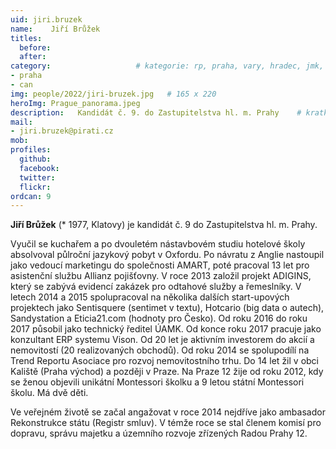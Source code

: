 ```yaml
---
uid: jiri.bruzek
name:    Jiří Brůžek
titles:
  before: 
  after:
category:                 	# kategorie: rp, praha, vary, hradec, jmk, senat
- praha
- can
img: people/2022/jiri-bruzek.jpg   # 165 x 220
heroImg: Prague_panorama.jpeg
description:   Kandidát č. 9. do Zastupitelstva hl. m. Prahy   	# kratký popis, max 160 znaků
mail:
- jiri.bruzek@pirati.cz
mob:			 
profiles:
  github:       
  facebook:     
  twitter: 		  
  flickr:		  
ordcan: 9
---
```


**Jiří Brůžek** (* 1977, Klatovy) je kandidát č. 9 do Zastupitelstva hl. m. Prahy.

Vyučil se kuchařem a po dvouletém nástavbovém studiu hotelové školy absolvoval půlroční jazykový pobyt v Oxfordu. Po návratu z Anglie nastoupil jako vedoucí marketingu do společnosti AMART, poté pracoval 13 let pro asistenční službu Allianz pojišťovny. V roce 2013 založil projekt ADIGINS, který se zabývá evidencí zakázek pro odtahové služby a řemeslníky. V letech 2014 a 2015 spolupracoval na několika dalších start-upových projektech jako Sentisquere (sentimet v textu), Hotcario (big data o autech), Sandystation a Eticia21.com (hodnoty pro Česko). Od roku 2016 do roku 2017 působil jako technický ředitel ÚAMK. Od konce roku 2017 pracuje jako konzultant ERP systemu Vison. Od 20 let je aktivním investorem do akcií a nemovitostí (20 realizovaných obchodů). Od roku 2014 se spolupodílí na Trend Reportu Asociace pro rozvoj nemovitostního trhu. Do 14 let žil v obci Kaliště (Praha východ) a později v Praze. Na Praze 12 žije od roku 2012, kdy se ženou objevili unikátní Montessori školku a 9 letou státní Montessori školu. Má dvě děti.

Ve veřejném životě se začal angažovat v roce 2014 nejdříve jako ambasador Rekonstrukce státu (Registr smluv). V témže roce se stal členem komisí pro dopravu, správu majetku a územního rozvoje zřízených Radou Prahy 12.
